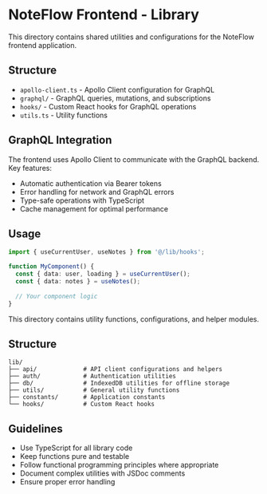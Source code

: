 # NoteFlow Frontend - Library

This directory contains shared utilities and configurations for the NoteFlow frontend application.

## Structure

- `apollo-client.ts` - Apollo Client configuration for GraphQL
- `graphql/` - GraphQL queries, mutations, and subscriptions
- `hooks/` - Custom React hooks for GraphQL operations
- `utils.ts` - Utility functions

## GraphQL Integration

The frontend uses Apollo Client to communicate with the GraphQL backend. Key features:

- Automatic authentication via Bearer tokens
- Error handling for network and GraphQL errors
- Type-safe operations with TypeScript
- Cache management for optimal performance

## Usage

```typescript
import { useCurrentUser, useNotes } from '@/lib/hooks';

function MyComponent() {
  const { data: user, loading } = useCurrentUser();
  const { data: notes } = useNotes();
  
  // Your component logic
}
```

This directory contains utility functions, configurations, and helper modules.

## Structure

```
lib/
├── api/             # API client configurations and helpers
├── auth/            # Authentication utilities
├── db/              # IndexedDB utilities for offline storage
├── utils/           # General utility functions
├── constants/       # Application constants
└── hooks/           # Custom React hooks
```

## Guidelines

- Use TypeScript for all library code
- Keep functions pure and testable
- Follow functional programming principles where appropriate
- Document complex utilities with JSDoc comments
- Ensure proper error handling